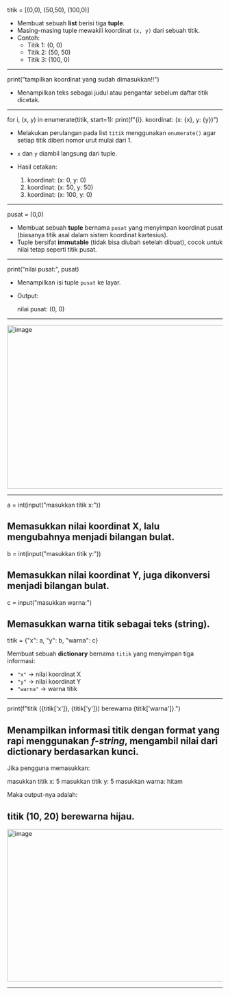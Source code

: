 titik = [(0,0), (50,50), (100,0)]

- Membuat sebuah **list** berisi tiga **tuple**.
- Masing-masing tuple mewakili koordinat `(x, y)` dari sebuah titik.
- Contoh:
  - Titik 1: (0, 0)
  - Titik 2: (50, 50)
  - Titik 3: (100, 0)
-----------------------------------------------------------------------------------------

print("tampilkan koordinat yang sudah dimasukkan!!")

- Menampilkan teks sebagai judul atau pengantar sebelum daftar titik dicetak.
-----------------------------------------------------------------------------------------

for i, (x, y) in enumerate(titik, start=1):
    print(f"{i}. koordinat: (x: {x}, y: {y})")

- Melakukan perulangan pada list `titik` menggunakan `enumerate()`
 agar setiap titik diberi nomor urut mulai dari 1.
- `x` dan `y` diambil langsung dari tuple.
- Hasil cetakan:

  1. koordinat: (x: 0, y: 0)
  2. koordinat: (x: 50, y: 50)
  3. koordinat: (x: 100, y: 0)
-----------------------------------------------------------------------------------------

pusat = (0,0)

- Membuat sebuah **tuple** bernama `pusat` yang menyimpan koordinat pusat
 (biasanya titik asal dalam sistem koordinat kartesius).
- Tuple bersifat **immutable** (tidak bisa diubah setelah dibuat), cocok
 untuk nilai tetap seperti titik pusat.
-----------------------------------------------------------------------------------------

print("nilai pusat:", pusat)

- Menampilkan isi tuple `pusat` ke layar.
- Output:

  nilai pusat: (0, 0)
-----------------------------------------------------------------------------------------

<img width="848" height="382" alt="image" src="https://github.com/user-attachments/assets/c2c07210-3c65-4104-b4ed-df2126b72d99" />

-----------------------------------------------------------------------------------------

a = int(input("masukkan titik x:"))

Memasukkan nilai koordinat X, lalu mengubahnya menjadi bilangan bulat.
-----------------------------------------------------------------------------------------

b = int(input("masukkan titik y:"))

Memasukkan nilai koordinat Y, juga dikonversi menjadi bilangan bulat.
-----------------------------------------------------------------------------------------

c = input("masukkan warna:")

Memasukkan warna titik sebagai teks (string).
-----------------------------------------------------------------------------------------

titik = {"x": a, "y": b, "warna": c}

Membuat sebuah **dictionary** bernama `titik` yang menyimpan tiga informasi:
- `"x"` → nilai koordinat X
- `"y"` → nilai koordinat Y
- `"warna"` → warna titik
-----------------------------------------------------------------------------------------

print(f"titik ({titik['x']}, {titik['y']}) berewarna {titik['warna']}.")

Menampilkan informasi titik dengan format yang rapi menggunakan *f-string*, mengambil 
nilai dari dictionary berdasarkan kunci.
-----------------------------------------------------------------------------------------

Jika pengguna memasukkan:

masukkan titik x: 5
masukkan titik y: 5
masukkan warna: hitam

Maka output-nya adalah:

titik (10, 20) berewarna hijau.
-----------------------------------------------------------------------------------------

<img width="848" height="356" alt="image" src="https://github.com/user-attachments/assets/09ab1493-5166-4742-a996-5a9b181d0517" />

-----------------------------------------------------------------------------------------
